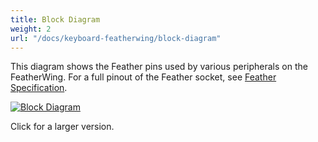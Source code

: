 ```yaml
---
title: Block Diagram
weight: 2
url: "/docs/keyboard-featherwing/block-diagram"
---
```


This diagram shows the Feather pins used by various peripherals on the FeatherWing. For a full pinout of the Feather socket, see [Feather Specification](https://learn.adafruit.com/adafruit-feather/feather-specification).

<div class="text-center">

[![Block Diagram](/docs/keyboard-featherwing/rev1/diagram_small.png)](/docs/keyboard-featherwing/rev1/diagram.png)

</div>

Click for a larger version.
